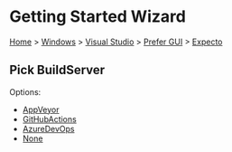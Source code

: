 <!--
GENERATED FILE - DO NOT EDIT
This file was generated by [MarkdownSnippets](https://github.com/SimonCropp/MarkdownSnippets).
Source File: /docs/mdsource/wiz/Windows_VisualStudio_Gui_Expecto.source.md
To change this file edit the source file and then run MarkdownSnippets.
-->

# Getting Started Wizard

[Home](/docs/wiz/readme.md) > [Windows](Windows.md) > [Visual Studio](Windows_VisualStudio.md) > [Prefer GUI](Windows_VisualStudio_Gui.md) > [Expecto](Windows_VisualStudio_Gui_Expecto.md)

## Pick BuildServer

Options:
 * [AppVeyor](Windows_VisualStudio_Gui_Expecto_AppVeyor.md)
 * [GitHubActions](Windows_VisualStudio_Gui_Expecto_GitHubActions.md)
 * [AzureDevOps](Windows_VisualStudio_Gui_Expecto_AzureDevOps.md)
 * [None](Windows_VisualStudio_Gui_Expecto_None.md)
